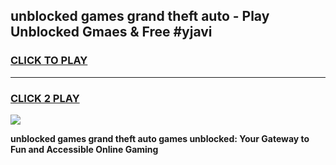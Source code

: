 
## unblocked games grand theft auto - Play Unblocked Gmaes & Free #yjavi
<h3>
<a href="https://premium.freeplayer.one?title=unblocked_games_grand_theft_auto&ref=03M">CLICK TO PLAY</a></h3>
<hr>

<h3>
<a href="https://premium.freeplayer.one?title=unblocked_games_grand_theft_auto&ref=03M">CLICK 2 PLAY</a>
  
</h3>

<a href="https://premium.freeplayer.one?title=unblocked_games_grand_theft_auto&ref=03M"><img src="https://clearcache.store/games.png"></a>


**unblocked games grand theft auto games unblocked: Your Gateway to Fun and Accessible Online Gaming**
